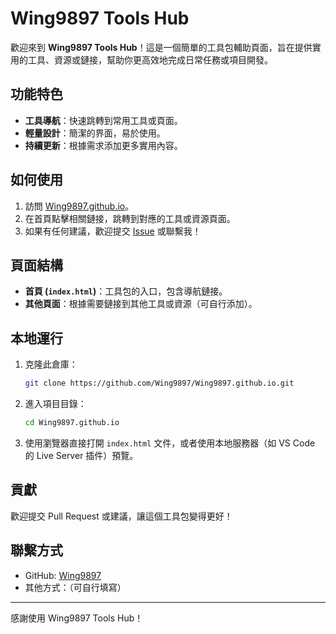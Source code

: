 # Wing9897 Tools Hub

歡迎來到 **Wing9897 Tools Hub**！這是一個簡單的工具包輔助頁面，旨在提供實用的工具、資源或鏈接，幫助你更高效地完成日常任務或項目開發。

## 功能特色
- **工具導航**：快速跳轉到常用工具或頁面。
- **輕量設計**：簡潔的界面，易於使用。
- **持續更新**：根據需求添加更多實用內容。

## 如何使用
1. 訪問 [Wing9897.github.io](https://wing9897.github.io/)。
2. 在首頁點擊相關鏈接，跳轉到對應的工具或資源頁面。
3. 如果有任何建議，歡迎提交 [Issue](https://github.com/Wing9897/Wing9897.github.io/issues) 或聯繫我！

## 頁面結構
- **首頁 (`index.html`)**：工具包的入口，包含導航鏈接。
- **其他頁面**：根據需要鏈接到其他工具或資源（可自行添加）。

## 本地運行
1. 克隆此倉庫：
   ```bash
   git clone https://github.com/Wing9897/Wing9897.github.io.git
   ```
2. 進入項目目錄：
   ```bash
   cd Wing9897.github.io
   ```
3. 使用瀏覽器直接打開 `index.html` 文件，或者使用本地服務器（如 VS Code 的 Live Server 插件）預覽。

## 貢獻
歡迎提交 Pull Request 或建議，讓這個工具包變得更好！

## 聯繫方式
- GitHub: [Wing9897](https://github.com/Wing9897)
- 其他方式：（可自行填寫）

---

感謝使用 Wing9897 Tools Hub！
